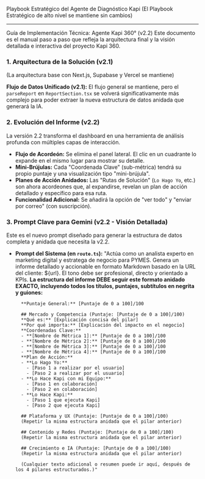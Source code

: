 Playbook Estratégico del Agente de Diagnóstico Kapi
(El Playbook Estratégico de alto nivel se mantiene sin cambios)

---

Guía de Implementación Técnica: Agente Kapi 360° (v2.2)
Este documento es el manual paso a paso que refleja la arquitectura final y la visión detallada e interactiva del proyecto Kapi 360.

### 1. Arquitectura de la Solución (v2.1)
(La arquitectura base con Next.js, Supabase y Vercel se mantiene)

**Flujo de Datos Unificado (v2.1):**
El flujo general se mantiene, pero el `parseReport` en `ReportSection.tsx` se volverá significativamente más complejo para poder extraer la nueva estructura de datos anidada que generará la IA.

### 2. Evolución del Informe (v2.2)
La versión 2.2 transforma el dashboard en una herramienta de análisis profunda con múltiples capas de interacción.

- **Flujo de Acordeón:** Se elimina el panel lateral. El clic en un cuadrante lo expande en el mismo lugar para mostrar su detalle.
- **Mini-Brújulas:** Cada "Coordenada Clave" (sub-métrica) tendrá su propio puntaje y una visualización tipo "mini-brújula".
- **Planes de Acción Anidados:** Las "Rutas de Solución" (`Lo Hago Yo`, etc.) son ahora acordeones que, al expandirse, revelan un plan de acción detallado y específico para esa ruta.
- **Funcionalidad Adicional:** Se añadirá la opción de "ver todo" y "enviar por correo" (con suscripción).

### 3. Prompt Clave para Gemini (v2.2 - Visión Detallada)
Este es el nuevo prompt diseñado para generar la estructura de datos completa y anidada que necesita la v2.2.

- **Prompt del Sistema (en `route.ts`):** "Actúa como un analista experto en marketing digital y estratega de negocio para PYMES. Genera un informe detallado y accionable en formato Markdown basado en la URL del cliente: ${url}. El tono debe ser profesional, directo y orientado a KPIs. **La estructura del informe DEBE seguir este formato anidado EXACTO, incluyendo todos los títulos, puntajes, subtítulos en negrita y guiones:**

		**Puntaje General:** [Puntaje de 0 a 100]/100

		## Mercado y Competencia (Puntaje: [Puntaje de 0 a 100]/100)
		**Qué es:** [Explicación concisa del pilar]
		**Por qué importa:** [Explicación del impacto en el negocio]
		**Coordenadas Clave:**
		- **[Nombre de Métrica 1]:** [Puntaje de 0 a 100]/100
		- **[Nombre de Métrica 2]:** [Puntaje de 0 a 100]/100
		- **[Nombre de Métrica 3]:** [Puntaje de 0 a 100]/100
		- **[Nombre de Métrica 4]:** [Puntaje de 0 a 100]/100
		**Plan de Acción:**
		- **Lo Hago Yo:**
		  - [Paso 1 a realizar por el usuario]
		  - [Paso 2 a realizar por el usuario]
		- **Lo Hace Kapi con mi Equipo:**
		  - [Paso 1 en colaboración]
		  - [Paso 2 en colaboración]
		- **Lo Hace Kapi:**
		  - [Paso 1 que ejecuta Kapi]
		  - [Paso 2 que ejecuta Kapi]

		## Plataforma y UX (Puntaje: [Puntaje de 0 a 100]/100)
		(Repetir la misma estructura anidada que el pilar anterior)

		## Contenido y Redes (Puntaje: [Puntaje de 0 a 100]/100)
		(Repetir la misma estructura anidada que el pilar anterior)

		## Crecimiento e IA (Puntaje: [Puntaje de 0 a 100]/100)
		(Repetir la misma estructura anidada que el pilar anterior)

		(Cualquier texto adicional o resumen puede ir aquí, después de los 4 pilares estructurados.)"
